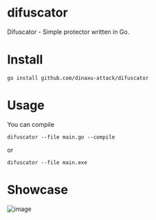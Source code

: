 # difuscator
Difuscator - Simple protector written in Go.


# Install 
```
go install github.com/dinaxu-attack/difuscator 
```

# Usage

You can compile

```
difuscator --file main.go --compile
```

or 

```
difuscator --file main.exe
```


# Showcase 

![image](https://user-images.githubusercontent.com/102496559/209230884-c031eb46-76a8-48b8-ac4b-9773464c2d82.png)
